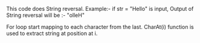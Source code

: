 This code does String reversal.
Example:- if str = "Hello" is input,
          Output of String reversal will be :- "olleH"

For loop start mapping to each character from the last.
CharAt(i) function is used to extract string at position at i.
